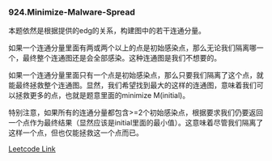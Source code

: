 ### 924.Minimize-Malware-Spread

本题依然是根据提供的edg的关系，构建图中的若干连通分量。

如果一个连通分量里面有两或两个以上的点是初始感染点，那么无论我们隔离哪一个，最终整个连通图还是会全部感染。这种连通图是我们不想要的。

如果一个连通分量里面只有一个点是初始感染点，那么只要我们隔离了这个点，就能最终拯救整个连通图。显然，我们希望找到最大的这样的连通图，意味着我们可以拯救更多的点，也就是题意里面的minimize M(initial)。

特别注意，如果所有的连通分量都包含>=2个初始感染点，根据要求我们仍要返回一个点作为最终结果（显然应该是initial里面的最小值）。这意味着尽管我们隔离了这样一个点，但也仅能拯救这一个点而已。


[Leetcode Link](https://leetcode.com/problems/minimize-malware-spread)
